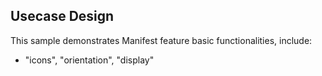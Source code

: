 ## Usecase Design

This sample demonstrates Manifest feature basic functionalities, include:

* "icons", "orientation", "display"
